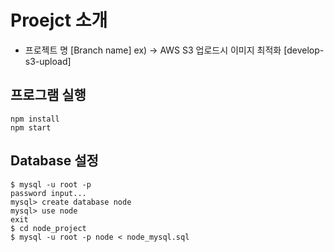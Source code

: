 # Proejct 소개
* 프로젝트 명 [Branch name] ex) ->  AWS S3 업로드시 이미지 최적화 [develop-s3-upload]

## 프로그램 실행
```
npm install
npm start
```

## Database 설정
```
$ mysql -u root -p
password input...
mysql> create database node
mysql> use node
exit
$ cd node_project
$ mysql -u root -p node < node_mysql.sql
```






















